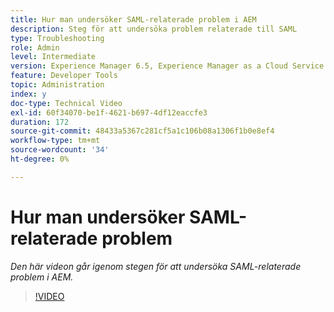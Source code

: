 ```yaml
---
title: Hur man undersöker SAML-relaterade problem i AEM
description: Steg för att undersöka problem relaterade till SAML
type: Troubleshooting
role: Admin
level: Intermediate
version: Experience Manager 6.5, Experience Manager as a Cloud Service
feature: Developer Tools
topic: Administration
index: y
doc-type: Technical Video
exl-id: 60f34070-be1f-4621-b697-4df12eaccfe3
duration: 172
source-git-commit: 48433a5367c281cf5a1c106b08a1306f1b0e8ef4
workflow-type: tm+mt
source-wordcount: '34'
ht-degree: 0%

---
```


# Hur man undersöker SAML-relaterade problem

*Den här videon går igenom stegen för att undersöka SAML-relaterade problem i AEM.*

>[!VIDEO](https://video.tv.adobe.com/v/335466?quality=12&learn=on)
